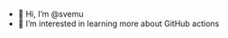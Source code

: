 - 👋 Hi, I’m @svemu
- 👀 I’m interested in learning more about GitHub actions

<!---
svemu/svemu is a ✨ special ✨ repository because its `README.md` (this file) appears on your GitHub profile.
You can click the Preview link to take a look at your changes.
--->
